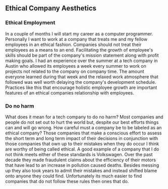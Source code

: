 ## Ethical Company Aesthetics 

### Ethical Employment
In a couple of months I will start my career as a computer programmer. Personally I want to work at a company that treats me and my fellow employees in an ethical fashion. Companies should not treat their employees as a means to an end. Facilitating the growth of employee's skills should be part of the company's mission statement along with profit making goals. I had an experience over the summer at a tech company in Austin who allowed its employees a week every summer to work on projects not related to the company on company time. The amount everyone learned during that week and the relaxed work atmosphere that followed was well worth delaying the company's development schedule. Practices like this that encourage holistic employee growth are important features of an ethical companies relationship with employees. 

### Do no harm
What does it mean for a tech company to do no harm? Most companies and people do not set out to hurt the world but, despite our best efforts things can and will go wrong. How careful must a company be to be labeled as an ethical company? Those companies that make a conscious effort to assess the short term and long term impact of their decisions in conjunction with those companies that own up to their mistakes when they do occur I think are worthy of being called ethical. A good example of a company that I do not think meets either of these standards is Volkswagen. Over the past decade they made fraudulent claims about the efficiency of their motors that have lead to an increase in pollution caused deaths. Besides messing up they also took years to admit their mistakes and instead shifted blame onto anyone they could find. Unfortunately its much easier to find companies that do not follow these rules then ones that do.
